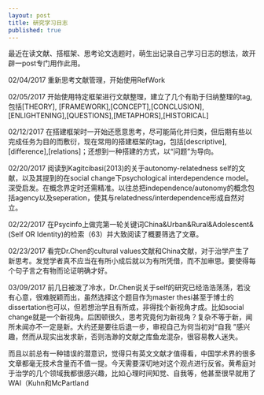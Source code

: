 ```yaml
---
layout: post
title: 研究学习日志
published: true
---
```


最近在读文献、搭框架、思考论文选题时，萌生出记录自己学习日志的想法，故开辟一post专门用作此用。

02/04/2017 重新思考文献管理，开始使用RefWork

02/05/2017 开始使用特定框架进行文献整理，建立了几个有助于归纳整理的tag,包括[THEORY], [FRAMEWORK],[CONCEPT],[CONCLUSION],[ENLIGHTENING],[QUESTIONS],[METAPHORS],[HISTORICAL]

02/12/2017 在搭建框架时一开始还愿意思考，尽可能简化并归类，但后期有些以完成任务为目的而敷衍，现在常用的搭建框架的tag，包括[descriptive],[difference],[relations]；还想到一种搭建的方式，以“问题”为导向。

02/20/2017 阅读到Kagitcibasi(2013)的关于autonomy-relatedness self的文献，以及其提到的在social change下psychological interdependence model。深受启发。在概念界定时还需精准。以往总把independence/autonomy的概念包括agency以及seperation，使其与relatedness/interdependence形成自然对立。

02/22/2017 在Psycinfo上做完第一轮关键词China&Urban&Rural&Adolescent&(Self OR Identity)的检索（63）并大致阅读了概要筛选了文章。

02/23/2017 看完Dr.Chen的cultural values文献和China文献，对于治学产生了新思考。发觉学者真不应当在有所小成后就以为有所凭借，而不加审思。要使得每个句子言之有物而论证明确才好。

03/09/2017 前几日被泼了冷水，Dr.Chen说关于self的研究已经浩浩荡荡，若没有心意，很难脱颖而出，虽然选择这个题目作为master thesi甚至于博士的dissertation也可以，但若想治学且有所成，非得找个新视角才成。比如social change就是一个新视角。后困顿很久，思考究竟何为新视角？复杂不等于新，闻所未闻亦不一定是新。大约还是要往后退一步，审视自己为何当初对“自我 ”感兴趣，然而从现实出发求新，否则浩渺的文献之库鱼龙混杂，很容易教人迷失。

而且以前总有一种错误的潜意识，觉得只有英文文献才值得看，中国学术界的很多文章都毫无技术含量而不值一提。今天需要深切地对这个观点进行反省。黄希庭对于治学的几个领域我都很感兴趣，比如心理时间知觉、自我等，他甚至很早就用了WAI（Kuhn和McPartland